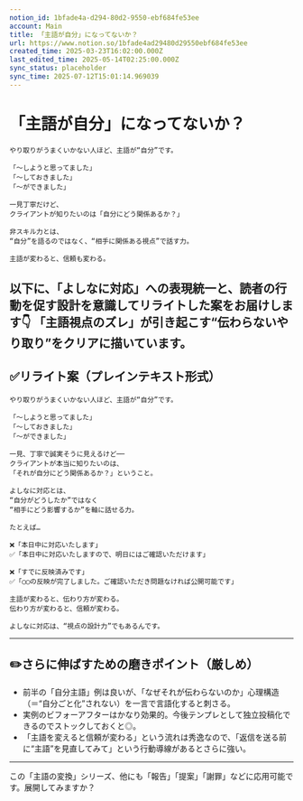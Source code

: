 ```yaml
---
notion_id: 1bfade4a-d294-80d2-9550-ebf684fe53ee
account: Main
title: 「主語が自分」になってないか？
url: https://www.notion.so/1bfade4ad29480d29550ebf684fe53ee
created_time: 2025-03-23T16:02:00.000Z
last_edited_time: 2025-05-14T02:25:00.000Z
sync_status: placeholder
sync_time: 2025-07-12T15:01:14.969039
---
```

# 「主語が自分」になってないか？

```plain text
やり取りがうまくいかない人ほど、主語が“自分”です。

「〜しようと思ってました」
「〜しておきました」
「〜ができました」

一見丁寧だけど、
クライアントが知りたいのは「自分にどう関係あるか？」

非スキル力とは、
“自分”を語るのではなく、“相手に関係ある視点”で話す力。

主語が変わると、信頼も変わる。
```
以下に、「よしなに対応」への表現統一と、読者の行動を促す設計を意識してリライトした案をお届けします👇
「主語視点のズレ」が引き起こす“伝わらないやり取り”をクリアに描いています。
---
## ✅リライト案（プレインテキスト形式）
```plain text
やり取りがうまくいかない人ほど、主語が“自分”です。

「〜しようと思ってました」
「〜しておきました」
「〜ができました」

一見、丁寧で誠実そうに見えるけど──
クライアントが本当に知りたいのは、
「それが自分にどう関係あるか？」ということ。

よしなに対応とは、
“自分がどうしたか”ではなく
“相手にどう影響するか”を軸に話せる力。

たとえば…

❌「本日中に対応いたします」
✅「本日中に対応いたしますので、明日にはご確認いただけます」

❌「すでに反映済みです」
✅「◯◯の反映が完了しました。ご確認いただき問題なければ公開可能です」

主語が変わると、伝わり方が変わる。
伝わり方が変わると、信頼が変わる。

よしなに対応は、“視点の設計力”でもあるんです。

```
---
## ✏️さらに伸ばすための磨きポイント（厳しめ）
- 前半の「自分主語」例は良いが、「なぜそれが伝わらないのか」心理構造（＝“自分ごと化”されない）を一言で言語化すると刺さる。
- 実例のビフォーアフターはかなり効果的。今後テンプレとして独立投稿化できるのでストックしておくと◎。
- 「主語を変えると信頼が変わる」という流れは秀逸なので、「返信を送る前に“主語”を見直してみて」という行動導線があるとさらに強い。
---
この「主語の変換」シリーズ、他にも「報告」「提案」「謝罪」などに応用可能です。展開してみますか？
